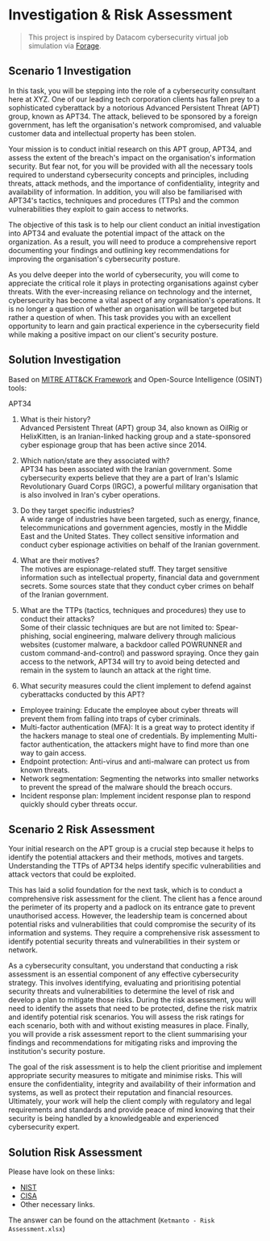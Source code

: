 # Investigation & Risk Assessment
> This project is inspired by Datacom cybersecurity virtual job simulation via [Forage](https://www.theforage.com/simulations/datacom/cybersecurity-zm6d). 

## Scenario 1 Investigation 

In this task, you will be stepping into the role of a cybersecurity consultant here at XYZ. One of our leading tech corporation clients has fallen prey to a sophisticated cyberattack by a notorious Advanced Persistent Threat (APT) group, known as APT34. The attack, believed to be sponsored by a foreign government, has left the organisation's network compromised, and valuable customer data and intellectual property has been stolen.

Your mission is to conduct initial research on this APT group, APT34, and assess the extent of the breach's impact on the organisation's information security. But fear not, for you will be provided with all the necessary tools required to understand cybersecurity concepts and principles, including threats, attack methods, and the importance of confidentiality, integrity and availability of information. In addition, you will also be familiarised with APT34's tactics, techniques and procedures (TTPs) and the common vulnerabilities they exploit to gain access to networks.

The objective of this task is to help our client conduct an initial investigation into APT34 and evaluate the potential impact of the attack on the organization. As a result, you will need to produce a comprehensive report documenting your findings and outlining key recommendations for improving the organisation's cybersecurity posture.

As you delve deeper into the world of cybersecurity, you will come to appreciate the critical role it plays in protecting organisations against cyber threats. With the ever-increasing reliance on technology and the internet, cybersecurity has become a vital aspect of any organisation's operations. It is no longer a question of whether an organisation will be targeted but rather a question of when. This task provides you with an excellent opportunity to learn and gain practical experience in the cybersecurity field while making a positive impact on our client's security posture.

## Solution Investigation
Based on [MITRE ATT&CK Framework](https://attack.mitre.org/) and Open-Source Intelligence (OSINT) tools:

APT34

1. What is their history? <br>
Advanced Persistent Threat (APT) group 34, also known as OilRig or HelixKitten, is an Iranian-linked hacking group and a state-sponsored cyber espionage group that has been active since 2014. 

2. Which nation/state are they associated with? <br>
APT34 has been associated with the Iranian government. Some cybersecurity experts believe that they are a part of Iran's Islamic Revolutionary Guard Corps (IRGC), a powerful military organisation that is also involved in Iran's cyber operations.

3. Do they target specific industries? <br>
A wide range of industries have been targeted, such as energy, finance, telecommunications and government agencies, mostly in the Middle East and the United States. They collect sensitive information and conduct cyber espionage activities on behalf of the Iranian government.

4. What are their motives? <br>
The motives are espionage-related stuff. They target sensitive information such as intellectual property, financial data and government secrets. Some sources state that they conduct cyber crimes on behalf of the Iranian government. 

5. What are the TTPs (tactics, techniques and procedures) they use to conduct their attacks? <br>
Some of their classic techniques are but are not limited to: Spear-phishing, social engineering, malware delivery through malicious websites (customer malware, a backdoor called POWRUNNER and custom command-and-control) and password spraying. Once they gain access to the network, APT34 will try to avoid being detected and remain in the system to launch an attack at the right time. 

6. What security measures could the client implement to defend against cyberattacks conducted by this APT? <br>

* Employee training: Educate the employee about cyber threats will prevent them from falling into traps of cyber criminals. 
* Multi-factor authentication (MFA): It is a great way to protect identity if the hackers manage to steal one of credentials. By implementing Multi-factor authentication, the attackers might have to find more than one way to gain access.
* Endpoint protection: Anti-virus and anti-malware can protect us from known threats.
* Network segmentation: Segmenting the networks into smaller networks to prevent the spread of the malware should the breach occurs.
* Incident response plan: Implement incident response plan to respond quickly should cyber threats occur.  

 
## Scenario 2 Risk Assessment

Your initial research on the APT group is a crucial step because it helps to identify the potential attackers and their methods, motives and targets. Understanding the TTPs of APT34 helps identify specific vulnerabilities and attack vectors that could be exploited. 

This has laid a solid foundation for the next task, which is to conduct a comprehensive risk assessment for the client. The client has a fence around the perimeter of its property and a padlock on its entrance gate to prevent unauthorised access. However, the leadership team is concerned about potential risks and vulnerabilities that could compromise the security of its information and systems. They require a comprehensive risk assessment to identify potential security threats and vulnerabilities in their system or network.

As a cybersecurity consultant, you understand that conducting a risk assessment is an essential component of any effective cybersecurity strategy. This involves identifying, evaluating and prioritising potential security threats and vulnerabilities to determine the level of risk and develop a plan to mitigate those risks. During the risk assessment, you will need to identify the assets that need to be protected, define the risk matrix and identify potential risk scenarios. You will assess the risk ratings for each scenario, both with and without existing measures in place. Finally, you will provide a risk assessment report to the client summarising your findings and recommendations for mitigating risks and improving the institution's security posture.

The goal of the risk assessment is to help the client prioritise and implement appropriate security measures to mitigate and minimise risks. This will ensure the confidentiality, integrity and availability of their information and systems, as well as protect their reputation and financial resources. Ultimately, your work will help the client comply with regulatory and legal requirements and standards and provide peace of mind knowing that their security is being handled by a knowledgeable and experienced cybersecurity expert.

## Solution Risk Assessment
Please have look on these links: 
* [NIST](https://nvlpubs.nist.gov/nistpubs/Legacy/SP/nistspecialpublication800-30r1.pdf)
* [CISA](https://www.cisa.gov/sites/default/files/video/22_1201_safecom_guide_to_cybersecurity_risk_assessment_508-r1.pdf)
* Other necessary links.

The answer can be found on the attachment (`Ketmanto - Risk Assessment.xlsx`)
